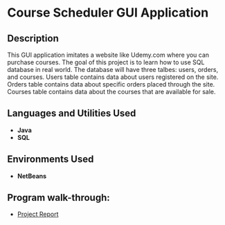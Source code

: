 <h1>Course Scheduler GUI Application</h1>

<h2>Description</h2>
This GUI application imitates a website like Udemy.com where you can purchase courses. The goal of this project is to learn how to use SQL database in real world. The database will have three talbes: users, orders, and courses. Users table contains data about users registered on the site. Orders table contains data about specific orders placed through the site. Courses table contains data about the courses that are available for sale.
<br />


<h2>Languages and Utilities Used</h2>

- <b>Java</b> 
- <b>SQL</b>

<h2>Environments Used </h2>

- <b>NetBeans</b>

<h2>Program walk-through:</h2>

- [Project Report](https://github.com/almazakhun/StoreGuiSqlDatabase/blob/main/Final%20Deliverable.pptx)
